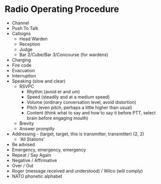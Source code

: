 Radio Operating Procedure
=========================

* Channel
* Push To Talk
* Callsigns
  * Head Warden
  * Reception
  * Judge
  * Bar 2/Cube/Bar 3/Concourse (for wardens)
* Charging
* Fire code
* Evacuation
* Interruption
* Speaking (slow and clear)
  * RSVPC
    * Rhythm (avoid er and um)
    * Speed (steadily and at a medium speed)
    * Volume (ordinary conversation level, avoid distortion)
    * Pitch (even pitch, perhaps a little higher than usual)
    * Content (think what to say and how to say it before PTT,
               select brain before engaging mouth)
  * Brevity
  * Answer promptly
* Addressing - (target, target, this is transmitter, transmitter) (2, 2)
  * 'All Stations'
* Be advised
* Emergency, emergency, emergency
* Repeat / Say Again
* Negative / Affirmative
* Over / Out
* Roger (message received and understood) / Wilco (will comply)
* NATO phonetic alphabet

